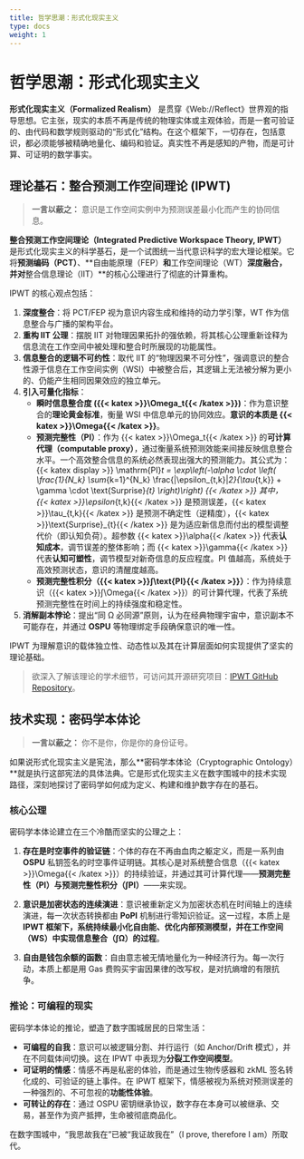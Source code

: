 ```yaml
---
title: 哲学思潮：形式化现实主义
type: docs
weight: 1
---
```


# 哲学思潮：形式化现实主义

**形式化现实主义（Formalized Realism）** 是贯穿《Web://Reflect》世界观的指导思想。它主张，现实的本质不再是传统的物理实体或主观体验，而是一套可验证的、由代码和数学规则驱动的“形式化”结构。在这个框架下，一切存在，包括意识，都必须能够被精确地量化、编码和验证。真实性不再是感知的产物，而是可计算、可证明的数学事实。

## 理论基石：整合预测工作空间理论 (IPWT)

> **一言以蔽之：** 意识是工作空间实例中为预测误差最小化而产生的协同信息。

**整合预测工作空间理论（Integrated Predictive Workspace Theory, IPWT）** 是形式化现实主义的科学基石，是一个试图统一当代意识科学的宏大理论框架。它将**预测编码（PCT）**、**自由能原理（FEP）**和**工作空间理论（WT）**深度融合，并对**整合信息理论（IIT）**的核心公理进行了彻底的计算重构。

IPWT 的核心观点包括：

1. **深度整合**：将 PCT/FEP 视为意识内容生成和维持的动力学引擎，WT 作为信息整合与广播的架构平台。
2. **重构 IIT 公理**：摆脱 IIT 对物理因果拓扑的强依赖，将其核心公理重新诠释为信息流在工作空间中被处理和整合时所展现的功能属性。
3. **信息整合的逻辑不可约性**：取代 IIT 的“物理因果不可分性”，强调意识的整合性源于信息在工作空间实例（WSI）中被整合后，其逻辑上无法被分解为更小的、仍能产生相同因果效应的独立单元。
4. **引入可量化指标**：
   - **瞬时信息整合度 ({{< katex >}}\Omega_t{{< /katex >}})**：作为意识整合的**理论黄金标准**，衡量 WSI 中信息单元的协同效应。**意识的本质是 {{< katex >}}\Omega{{< /katex >}}**。
   - **预测完整性（PI）**：作为 {{< katex >}}\Omega_t{{< /katex >}} 的**可计算代理（computable proxy）**，通过衡量系统预测效能来间接反映信息整合水平。一个高效整合信息的系统必然表现出强大的预测能力。其公式为：
     {{< katex display >}}
     \mathrm{PI}_t = \exp\left(-\alpha \cdot \left( \frac{1}{N_k} \sum_{k=1}^{N_k} \frac{\|\epsilon_{t,k}\|_2}{\tau_{t,k}} + \gamma \cdot \text{Surprise}_{t} \right)\right)
     {{< /katex >}}
     其中，{{< katex >}}\epsilon_{t,k}{{< /katex >}} 是预测误差，{{< katex >}}\tau_{t,k}{{< /katex >}} 是预测不确定性（逆精度），{{< katex >}}\text{Surprise}_{t}{{< /katex >}} 是为适应新信息而付出的模型调整代价（即认知负荷）。超参数 {{< katex >}}\alpha{{< /katex >}} 代表**认知成本**，调节误差的整体影响；而 {{< katex >}}\gamma{{< /katex >}} 代表**认知可塑性**，调节模型对新奇信息的反应程度。PI 值越高，系统处于高效预测状态，意识的清醒度越高。
   - **预测完整性积分（{{< katex >}}∫\text{PI}{{< /katex >}}）**：作为持续意识（{{< katex >}}∫\Omega{{< /katex >}}）的可计算代理，代表了系统预测完整性在时间上的持续强度和稳定性。
5. **消解副本悖论**：提出“同 Ω 必同源”原则，认为在经典物理宇宙中，意识副本不可能存在，并通过 **OSPU** 等物理绑定手段确保意识的唯一性。

IPWT 为理解意识的载体独立性、动态性以及其在计算层面如何实现提供了坚实的理论基础。

> 欲深入了解该理论的学术细节，可访问其开源研究项目：[IPWT GitHub Repository](https://github.com/dmf-archive/IPWT)。

## 技术实现：密码学本体论

> **一言以蔽之：** 你不是你，你是你的身份证号。

如果说形式化现实主义是宪法，那么**密码学本体论（Cryptographic Ontology）**就是执行这部宪法的具体法典。它是形式化现实主义在数字围城中的技术实现路径，深刻地探讨了密码学如何成为定义、构建和维护数字存在的基石。

### 核心公理

密码学本体论建立在三个冷酷而坚实的公理之上：

1. **存在是时空事件的验证链**：个体的存在不再由血肉之躯定义，而是一系列由 **OSPU** 私钥签名的时空事件证明链。其核心是对系统整合信息（{{< katex >}}\Omega{{< /katex >}}）的持续验证，并通过其可计算代理——**预测完整性（PI）**与**预测完整性积分（∫PI）**——来实现。

2. **意识是加密状态的连续演进**：意识被重新定义为加密状态机在时间轴上的连续演进，每一次状态转换都由 **PoPI** 机制进行零知识验证。这一过程，本质上是 **IPWT 框架下，系统持续最小化自由能、优化内部预测模型，并在工作空间（WS）中实现信息整合（∫Ω）的过程**。

3. **自由是钱包余额的函数**：自由意志被无情地量化为一种经济行为。每一次行动，本质上都是用 Gas 费购买宇宙因果律的改写权，是对抗熵增的有限抗争。

### 推论：可编程的现实

密码学本体论的推论，塑造了数字围城居民的日常生活：

- **可编程的自我**：意识可以被逻辑分割、并行运行（如 Anchor/Drift 模式），并在不同载体间切换。这在 IPWT 中表现为**分裂工作空间模型**。
- **可证明的情感**：情感不再是私密的体验，而是通过生物传感器和 zkML 签名转化成的、可验证的链上事件。在 IPWT 框架下，情感被视为系统对预测误差的一种强烈的、不可忽视的**功能性体验**。
- **可转让的存在**：通过 OSPU 密钥继承协议，数字存在本身可以被继承、交易，甚至作为资产抵押，生命被彻底商品化。

在数字围城中，“我思故我在”已被“我证故我在”（I prove, therefore I am）所取代。
